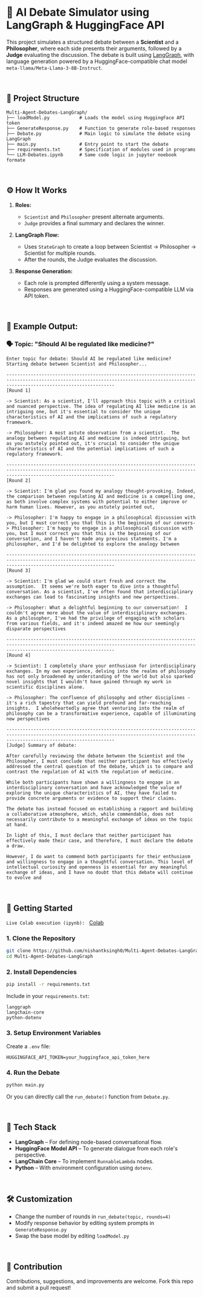 # 🧠 AI Debate Simulator using LangGraph & HuggingFace API

This project simulates a structured debate between a **Scientist** and a **Philosopher**, where each side presents their arguments, followed by a **Judge** evaluating the discussion. The debate is built using [LangGraph](https://github.com/langchain-ai/langgraph), with language generation powered by a HuggingFace-compatible chat model `meta-llama/Meta-Llama-3-8B-Instruct`.

<br>

## 📁 Project Structure

```
Multi-Agent-Debates-LangGraph/
├── loadModel.py           # Loads the model using HuggingFace API token
├── GenerateResponse.py    # Function to generate role-based responses
├── Debate.py              # Main logic to simulate the debate using LangGraph
├── main.py                # Entry point to start the debate
├── requirements.txt       # Specification of modules used in programs
└── LLM-Debates.ipynb      # Same code logic in jupyter noebook formate
```

<br>

## ⚙️ How It Works

1. **Roles:**

   * `Scientist` and `Philosopher` present alternate arguments.
   * `Judge` provides a final summary and declares the winner.

2. **LangGraph Flow:**

   * Uses `StateGraph` to create a loop between Scientist → Philosopher → Scientist for multiple rounds.
   * After the rounds, the Judge evaluates the discussion.

3. **Response Generation:**

   * Each role is prompted differently using a system message.
   * Responses are generated using a HuggingFace-compatible LLM via API token.

<br>

## 🧪 Example Output:

### 🗣️ Topic: **"Should AI be regulated like medicine?"**

```
Enter topic for debate: Should AI be regulated like medicine?
Starting debate between Scientist and Philosopher...

------------------------------------------------------------------------------------------------------------------------------------------------------------------------------------
[Round 1]

-> Scientist: As a scientist, I'll approach this topic with a critical and nuanced perspective. The idea of regulating AI like medicine is an intriguing one, but it's essential to consider the unique characteristics of AI and the implications of such a regulatory framework.

-> Philosopher: A most astute observation from a scientist.  The analogy between regulating AI and medicine is indeed intriguing, but as you astutely pointed out, it's crucial to consider the unique characteristics of AI and the potential implications of such a regulatory framework.

------------------------------------------------------------------------------------------------------------------------------------------------------------------------------------
[Round 2]

-> Scientist: I'm glad you found my analogy thought-provoking. Indeed, the comparison between regulating AI and medicine is a compelling one, as both involve complex systems with potential to either improve or harm human lives. However, as you astutely pointed out,

-> Philosopher: I'm happy to engage in a philosophical discussion with you, but I must correct you that this is the beginning of our convers-> Philosopher: I'm happy to engage in a philosophical discussion with you, but I must correct you that this is the beginning of our conversation, and I haven't made any previous statements. I'm a philosopher, and I'd be delighted to explore the analogy between

------------------------------------------------------------------------------------------------------------------------------------------------------------------------------------
[Round 3]

-> Scientist: I'm glad we could start fresh and correct the assumption.  It seems we're both eager to dive into a thoughtful conversation. As a scientist, I've often found that interdisciplinary exchanges can lead to fascinating insights and new perspectives.

-> Philosopher: What a delightful beginning to our conversation!  I couldn't agree more about the value of interdisciplinary exchanges.  As a philosopher, I've had the privilege of engaging with scholars from various fields, and it's indeed amazed me how our seemingly disparate perspectives

------------------------------------------------------------------------------------------------------------------------------------------------------------------------------------
[Round 4]

-> Scientist: I completely share your enthusiasm for interdisciplinary exchanges. In my own experience, delving into the realms of philosophy has not only broadened my understanding of the world but also sparked novel insights that I wouldn't have gained through my work in scientific disciplines alone.

-> Philosopher: The confluence of philosophy and other disciplines - it's a rich tapestry that can yield profound and far-reaching insights.  I wholeheartedly agree that venturing into the realm of philosophy can be a transformative experience, capable of illuminating new perspectives

------------------------------------------------------------------------------------------------------------------------------------------------------------------------------------
[Judge] Summary of debate:

After carefully reviewing the debate between the Scientist and the Philosopher, I must conclude that neither participant has effectively addressed the central question of the debate, which is to compare and contrast the regulation of AI with the regulation of medicine.

While both participants have shown a willingness to engage in an interdisciplinary conversation and have acknowledged the value of exploring the unique characteristics of AI, they have failed to provide concrete arguments or evidence to support their claims.

The debate has instead focused on establishing a rapport and building a collaborative atmosphere, which, while commendable, does not necessarily contribute to a meaningful exchange of ideas on the topic at hand.

In light of this, I must declare that neither participant has effectively made their case, and therefore, I must declare the debate a draw. 

However, I do want to commend both participants for their enthusiasm and willingness to engage in a thoughtful conversation. This level of intellectual curiosity and openness is essential for any meaningful exchange of ideas, and I have no doubt that this debate will continue to evolve and
```

<br>

## 🚀 Getting Started

`Live Colab execution (ipynb):`&nbsp;&nbsp; [Colab](https://colab.research.google.com/drive/1WwESIzUNh_rqscwwRPFNNxYC9qalxZYE?usp=sharing)

### 1. Clone the Repository

```bash
git clone https://github.com/nishantksingh0/Multi-Agent-Debates-LangGraph.git
cd Multi-Agent-Debates-LangGraph
```

### 2. Install Dependencies

```bash
pip install -r requirements.txt
```

Include in your `requirements.txt`:

```
langgraph
langchain-core
python-dotenv
```

### 3. Setup Environment Variables

Create a `.env` file:

```
HUGGINGFACE_API_TOKEN=your_huggingface_api_token_here
```

### 4. Run the Debate

```bash
python main.py
```

Or you can directly call the `run_debate()` function from `Debate.py`.

<br>

## 🧠 Tech Stack

* **LangGraph** – For defining node-based conversational flow.
* **HuggingFace Model API** – To generate dialogue from each role's perspective.
* **LangChain Core** – To implement `RunnableLambda` nodes.
* **Python** – With environment configuration using `dotenv`.

<br>

## 🛠️ Customization

* Change the number of rounds in `run_debate(topic, rounds=4)`
* Modify response behavior by editing system prompts in `GenerateResponse.py`
* Swap the base model by editing `loadModel.py`

<br>

## 🙌 Contribution

Contributions, suggestions, and improvements are welcome. Fork this repo and submit a pull request!

